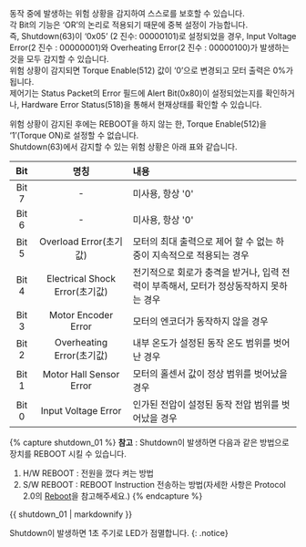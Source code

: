 동작 중에 발생하는 위험 상황을 감지하여 스스로를 보호할 수 있습니다.  
각 Bit의 기능은 ‘OR’의 논리로 적용되기 때문에 중복 설정이 가능합니다.  
즉, Shutdown(63)이 ‘0x05’ (2 진수: 00000101)로 설정되었을 경우, Input Voltage Error(2 진수 : 00000001)와 Overheating Error(2 진수 : 00000100)가 발생하는 것을 모두 감지할 수 있습니다.  
위험 상황이 감지되면 Torque Enable(512) 값이 ‘0’으로 변경되고 모터 출력은 0%가 됩니다.  
제어기는 Status Packet의 Error 필드에 Alert Bit(0x80)이 설정되었는지를 확인하거나, Hardware Error Status(518)을 통해서 현재상태를 확인할 수 있습니다.  

위험 상황이 감지된 후에는 REBOOT을 하지 않는 한, Torque Enable(512)을 ‘1’(Torque ON)로 설정할 수 없습니다.  
Shutdown(63)에서 감지할 수 있는 위험 상황은 아래 표와 같습니다.

|  Bit  |              명칭              | 내용                                                                                   |
|:-----:|:------------------------------:|:---------------------------------------------------------------------------------------|
| Bit 7 |               -                | 미사용, 항상 '0'                                                                       |
| Bit 6 |               -                | 미사용, 항상 '0'                                                                       |
| Bit 5 |     Overload Error(초기값)     | 모터의 최대 출력으로 제어 할 수 없는 하중이 지속적으로 적용되는 경우                   |
| Bit 4 | Electrical Shock Error(초기값) | 전기적으로 회로가 충격을 받거나, 입력 전력이 부족해서, 모터가 정상동작하지 못하는 경우 |
| Bit 3 |      Motor Encoder Error       | 모터의 엔코더가 동작하지 않을 경우                                                     |
| Bit 2 |   Overheating Error(초기값)    | 내부 온도가 설정된 동작 온도 범위를 벗어난 경우                                        |
| Bit 1 |    Motor Hall Sensor Error     | 모터의 홀센서 값이 정상 범위를 벗어났을 경우                                           |
| Bit 0 |      Input Voltage Error       | 인가된 전압이 설정된 동작 전압 범위를 벗어났을 경우                                    |

{% capture shutdown_01 %}
**참고** : Shutdown이 발생하면 다음과 같은 방법으로 장치를 REBOOT 시킬 수 있습니다.
1. H/W REBOOT : 전원을 껐다 켜는 방법
2. S/W REBOOT : REBOOT Instruction 전송하는 방법(자세한 사항은 Protocol 2.0의 [Reboot](/docs/kr/dxl/protocol2/#reboot)을 참고해주세요.)
{% endcapture %}

<div class="notice">{{ shutdown_01 | markdownify }}</div>

Shutdown이 발생하면 1초 주기로 LED가 점멸합니다.
{: .notice}
